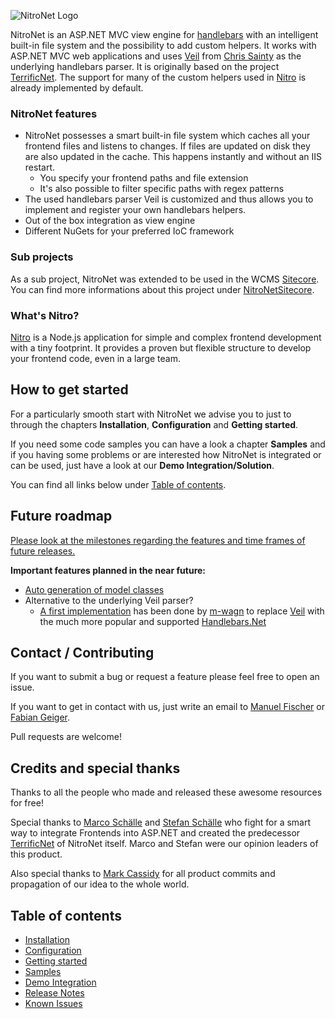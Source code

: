 ![NitroNet Logo](docs/imgs/logo.png)

NitroNet is an ASP.NET MVC view engine for [handlebars](http://handlebarsjs.com) with an intelligent built-in file system and the possibility to add custom helpers. It works with ASP.NET MVC web applications and uses [Veil](https://github.com/csainty/Veil/tree/master/Src/Veil.Handlebars) from [Chris Sainty](https://github.com/csainty) as the underlying handlebars parser. It is originally based on the project [TerrificNet](https://github.com/merkle-open/TerrificNet).
The support for many of the custom helpers used in [Nitro](https://github.com/merkle-open/generator-nitro/) is already implemented by default.

### NitroNet features
- NitroNet possesses a smart built-in file system which caches all your frontend files and listens to changes. If files are updated on disk they are also updated in the cache. This happens instantly and without an IIS restart.
	- You specify your frontend paths and file extension
	- It's also possible to filter specific paths with regex patterns
- The used handlebars parser Veil is customized and thus allows you to implement and register your own handlebars helpers.
- Out of the box integration as view engine
- Different NuGets for your preferred IoC framework

### Sub projects
As a sub project, NitroNet was extended to be used in the WCMS [Sitecore](http://www.sitecore.net). You can find more informations about this project under [NitroNetSitecore](https://github.com/merkle-open/NitroNetSitecore).

### What's Nitro?
[Nitro](https://github.com/merkle-open/generator-nitro/) is a Node.js application for simple and complex frontend development with a tiny footprint. It provides a proven but flexible structure to develop your frontend code, even in a large team.

## How to get started
For a particularly smooth start with NitroNet we advise you to just to through the chapters **Installation**, **Configuration** and **Getting started**.

If you need some code samples you can have a look a chapter **Samples** and if you having some problems or are interested how NitroNet is integrated or can be used, just have a look at our **Demo Integration/Solution**.

You can find all links below under [Table of contents](https://github.com/merkle-open/NitroNet#table-of-contents).

## Future roadmap
[Please look at the milestones regarding the features and time frames of future releases.](https://github.com/merkle-open/NitroNet/milestones)

**Important features planned in the near future:**
- [Auto generation of model classes](https://github.com/merkle-open/NitroNet/issues/20)
- Alternative to the underlying Veil parser?
  - [A first implementation](https://github.com/m-wagn/NitroNet/tree/feature/replace-veil-parser-with-handlebarsdotnet) has been done by [m-wagn](https://github.com/m-wagn) to replace [Veil](https://github.com/csainty/Veil) with the much more popular and supported [Handlebars.Net](https://github.com/rexm/Handlebars.Net)

## Contact / Contributing
If you want to submit a bug or request a feature please feel free to open an issue.

If you want to get in contact with us, just write an email to [Manuel Fischer](https://github.com/hombreDelPez) or [Fabian Geiger](https://github.com/naibafch).

Pull requests are welcome!

## Credits and special thanks
Thanks to all the people who made and released these awesome resources for free!

Special thanks to [Marco Schälle](https://github.com/marcoschaelle) and [Stefan Schälle](https://github.com/schaelle) who fight for a smart way to integrate Frontends into ASP.NET and created the predecessor [TerrificNet](https://github.com/merkle-open/TerrificNet) of NitroNet itself. Marco and Stefan were our opinion leaders of this product.

Also special thanks to [Mark Cassidy](https://github.com/cassidydotdk) for all product commits and propagation of our idea to the whole world.

## Table of contents
- [Installation](docs/installation.md)
- [Configuration](docs/configuration.md)
- [Getting started](docs/getting-started.md)
- [Samples](docs/samples.md)
- [Demo Integration](https://github.com/merkle-open/NitroNet.Demo)
- [Release Notes](https://github.com/merkle-open/NitroNet/releases)
- [Known Issues](docs/known-issues.md)